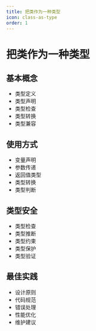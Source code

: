 ```yaml
---
title: 把类作为一种类型
icon: class-as-type
order: 1
---
```


# 把类作为一种类型

## 基本概念
- 类型定义
- 类型声明
- 类型检查
- 类型转换
- 类型兼容

## 使用方式
- 变量声明
- 参数传递
- 返回值类型
- 类型转换
- 类型判断

## 类型安全
- 类型检查
- 类型推断
- 类型约束
- 类型保护
- 类型验证

## 最佳实践
- 设计原则
- 代码规范
- 错误处理
- 性能优化
- 维护建议
